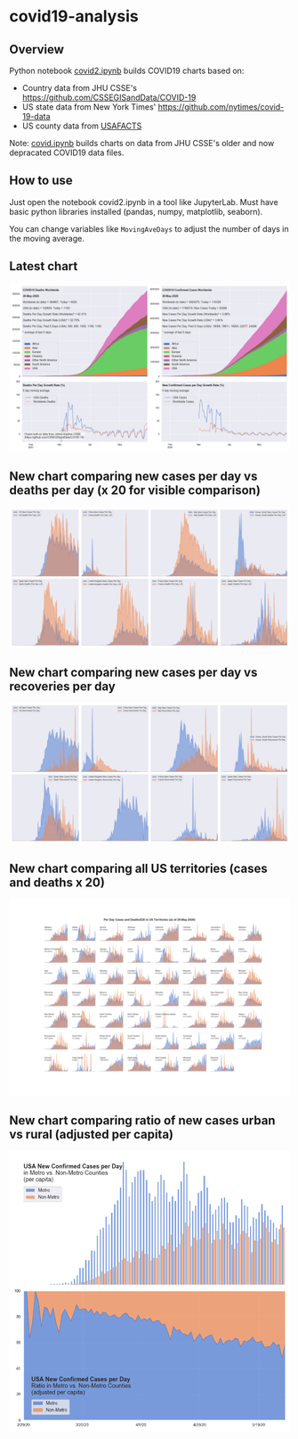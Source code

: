 # covid19-analysis

## Overview
Python notebook [covid2.ipynb](https://github.com/danlaw/covid19-analysis/blob/master/covid2.ipynb) builds COVID19 charts based on:
* Country data from JHU CSSE's https://github.com/CSSEGISandData/COVID-19
* US state data from New York Times' https://github.com/nytimes/covid-19-data
* US county data from [USAFACTS](https://usafacts.org/visualizations/coronavirus-covid-19-spread-map/)

Note: [covid.ipynb](https://github.com/danlaw/covid19-analysis/blob/master/covid.ipynb) builds charts on data from JHU CSSE's older and now depracated COVID19 data files.

## How to use
Just open the notebook covid2.ipynb in a tool like JupyterLab. Must have basic python libraries installed (pandas, numpy, matplotlib, seaborn).

You can change variables like ``MovingAveDays`` to adjust the number of days in the moving average.

## Latest chart
![Latest chart](charts/20200529-covid19-chart.png)

## New chart comparing new cases per day vs deaths per day (x 20 for visible comparison)
![Comparison chart](charts/20200529-comparison-chart.png)

## New chart comparing new cases per day vs recoveries per day
![Recovery chart](charts/20200529-comparison-recovery-chart.png)

## New chart comparing all US territories (cases and deaths x 20)
![Territories chart](charts/20200529-compare-US-territories.png)

## New chart comparing ratio of new cases urban vs rural (adjusted per capita)
![Urban rural per capita chart](charts/20200529-US-counties-urban-vs-rural-per-capita.png)